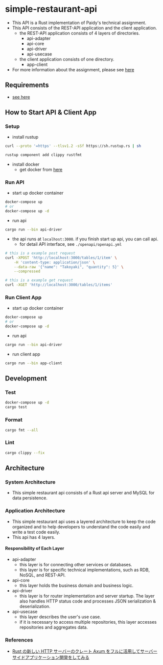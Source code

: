 # simple-restaurant-api
- This API is a Rust implementation of Paidy's technical assignment.
- This API consists of the REST-API application and the client application.
	- the REST-API application consists of 4 layers of directories.
		- api-adapter
		- api-core
		- api-driver
		- api-usecase
	- the client application consists of one directory.
		- app-client
- For more information about the assignment, please see [here](https://github.com/paidy/interview/blob/master/SimpleRestaurantApi.md)

## Requirements
- [see here](https://github.com/paidy/interview/blob/master/SimpleRestaurantApi.md#assignment)

## How to Start API & Client App
### Setup
- install rustup
```bash
curl --proto '=https' --tlsv1.2 -sSf https://sh.rustup.rs | sh

rustup component add clippy rustfmt
```
- install docker
	- get docker from [here](https://docs.docker.com/get-docker/)

### Run API
- start up docker container
```bash
docker-compose up
# or
docker-compose up -d
```
- run api
```bash
cargo run --bin api-driver
```
- the api runs at `localhost:3000`. if you finish start up api, you can call api.
	- for detail API interface, see `./openapi/openapi.yml`
```bash
# this is a example post request
curl -XPOST 'http://localhost:3000/tables/1/item' \
	-H 'content-type: application/json' \
	--data-raw '{"name": "Takoyaki", "quantity": 5}' \
	--compressed

# this is a example get request
curl -XGET 'http://localhost:3000/tables/1/items'
```

### Run Client App
- start up docker container
```bash
docker-compose up
# or
docker-compose up -d
```
- run api
```bash
cargo run --bin api-driver
```
- run client app
```bash
cargo run --bin app-client
```

## Development
### Test
```bash
docker-compose up -d
cargo test
```

### Format
```bash
cargo fmt --all
```

### Lint
```bash
cargo clippy --fix
```

## Architecture
### System Architecture
- This simple restaurant api consists of a Rust api server and MySQL for data persistence.

### Application Architecture
- This simple restaurant api uses a layered architecture to keep the code organized and to help developers to understand the code easily and write a test code easily.
- This api has 4 layers.

#### Responsibility of Each Layer
- api-adapter
	- this layer is for connecting other services or databases.
	- this layer is for specific technical implementations, such as RDB, NoSQL, and REST-API.
- api-core
	- this layer holds the business domain and business logic.
- api-driver
	- this layer is for router implementation and server startup. The layer also handles HTTP status code and processes JSON serialization & deserialization.
- api-usecase
	- this layer describes the user's use case.
	- if it is necessary to access multiple repositories, this layer accesses repositories and aggregates data.

### References
- [Rust の新しい HTTP サーバーのクレート Axum をフルに活用してサーバーサイドアプリケーション開発をしてみる](https://blog-dry.com/entry/2021/12/26/002649)

